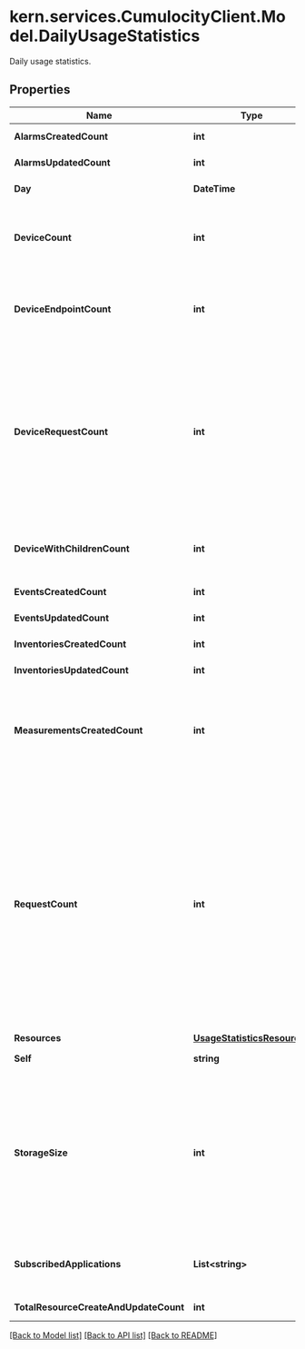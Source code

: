 # kern.services.CumulocityClient.Model.DailyUsageStatistics
Daily usage statistics.

## Properties

Name | Type | Description | Notes
------------ | ------------- | ------------- | -------------
**AlarmsCreatedCount** | **int** | Number of created alarms. | [optional] 
**AlarmsUpdatedCount** | **int** | Number of updates made to the alarms. | [optional] 
**Day** | **DateTime** | Date of this usage statistics object. | [optional] 
**DeviceCount** | **int** | Number of devices in the tenant identified by the fragment &#x60;c8y_IsDevice&#x60;. Updated only three times a day starting at 8:57, 16:57 and 23:57. | [optional] 
**DeviceEndpointCount** | **int** | Number of devices which do not have child devices. Updated only three times a day starting at 8:57, 16:57 and 23:57. | [optional] 
**DeviceRequestCount** | **int** | Number of requests that were issued only by devices against the tenant. Updated every 5 minutes. The following requests are not included:  * Requests made to &lt;kbd&gt;/user&lt;/kbd&gt;, &lt;kbd&gt;/tenant&lt;/kbd&gt; and &lt;kbd&gt;/application&lt;/kbd&gt; APIs * Application related requests (with &#x60;X-Cumulocity-Application-Key&#x60; header)  | [optional] 
**DeviceWithChildrenCount** | **int** | Number of devices with children. Updated only three times a day starting at 8:57, 16:57 and 23:57. | [optional] 
**EventsCreatedCount** | **int** | Number of created events. | [optional] 
**EventsUpdatedCount** | **int** | Number of updates made to the events. | [optional] 
**InventoriesCreatedCount** | **int** | Number of created managed objects. | [optional] 
**InventoriesUpdatedCount** | **int** | Number of updates made to the managed objects. | [optional] 
**MeasurementsCreatedCount** | **int** | Number of created measurements.  &gt; **&amp;#9432; Info:** Bulk creation of measurements is handled in a way that each measurement is counted individually.  | [optional] 
**RequestCount** | **int** | Number of requests that were made against the tenant. Updated every 5 minutes. The following requests are not included:  *  Internal SmartREST requests used to resolve templates *  Internal SLA monitoring requests *  Calls to any &lt;kbd&gt;/health&lt;/kbd&gt; endpoint *  Device bootstrap process requests related to configuring and retrieving device credentials *  Microservice SDK internal calls for applications and subscriptions  | [optional] 
**Resources** | [**UsageStatisticsResources**](UsageStatisticsResources.md) |  | [optional] 
**Self** | **string** | A URL linking to this resource. | [optional] [readonly] 
**StorageSize** | **int** | Database storage in use, specified in bytes. It is affected by your retention rules and by the regularly running database optimization functions in Cumulocity IoT. If the size decreases, it does not necessarily mean that data was deleted. Updated only three times a day starting at 8:57, 16:57 and 23:57. | [optional] 
**SubscribedApplications** | **List&lt;string&gt;** | Names of the tenant subscribed applications. Updated only three times a day starting at 8:57, 16:57 and 23:57. | [optional] 
**TotalResourceCreateAndUpdateCount** | **int** | Sum of all inbound transfers. | [optional] 

[[Back to Model list]](../README.md#documentation-for-models) [[Back to API list]](../README.md#documentation-for-api-endpoints) [[Back to README]](../README.md)

